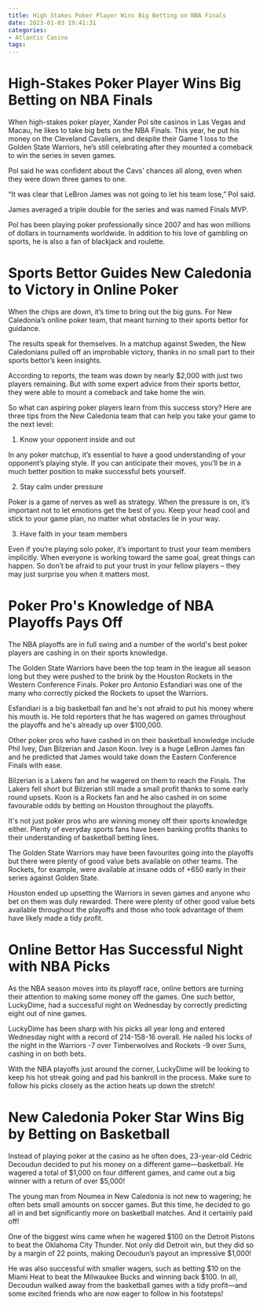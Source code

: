 ```yaml
---
title: High Stakes Poker Player Wins Big Betting on NBA Finals
date: 2023-01-03 19:41:31
categories:
- Atlantis Casino
tags:
---
```



#  High-Stakes Poker Player Wins Big Betting on NBA Finals

When high-stakes poker player, Xander Pol site casinos in Las Vegas and Macau, he likes to take big bets on the NBA Finals. This year, he put his money on the Cleveland Cavaliers, and despite their Game 1 loss to the Golden State Warriors, he’s still celebrating after they mounted a comeback to win the series in seven games.

Pol said he was confident about the Cavs’ chances all along, even when they were down three games to one.

“It was clear that LeBron James was not going to let his team lose,” Pol said.

James averaged a triple double for the series and was named Finals MVP.

Pol has been playing poker professionally since 2007 and has won millions of dollars in tournaments worldwide. In addition to his love of gambling on sports, he is also a fan of blackjack and roulette.

#  Sports Bettor Guides New Caledonia to Victory in Online Poker

When the chips are down, it’s time to bring out the big guns. For New Caledonia’s online poker team, that meant turning to their sports bettor for guidance.

The results speak for themselves. In a matchup against Sweden, the New Caledonians pulled off an improbable victory, thanks in no small part to their sports bettor’s keen insights.

According to reports, the team was down by nearly $2,000 with just two players remaining. But with some expert advice from their sports bettor, they were able to mount a comeback and take home the win.

So what can aspiring poker players learn from this success story? Here are three tips from the New Caledonia team that can help you take your game to the next level:

1. Know your opponent inside and out

In any poker matchup, it’s essential to have a good understanding of your opponent’s playing style. If you can anticipate their moves, you’ll be in a much better position to make successful bets yourself.

2. Stay calm under pressure

Poker is a game of nerves as well as strategy. When the pressure is on, it’s important not to let emotions get the best of you. Keep your head cool and stick to your game plan, no matter what obstacles lie in your way.

3. Have faith in your team members

Even if you’re playing solo poker, it’s important to trust your team members implicitly. When everyone is working toward the same goal, great things can happen. So don’t be afraid to put your trust in your fellow players – they may just surprise you when it matters most.

#  Poker Pro's Knowledge of NBA Playoffs Pays Off

The NBA playoffs are in full swing and a number of the world's best poker players are cashing in on their sports knowledge.

The Golden State Warriors have been the top team in the league all season long but they were pushed to the brink by the Houston Rockets in the Western Conference Finals. Poker pro Antonio Esfandiari was one of the many who correctly picked the Rockets to upset the Warriors.

Esfandiari is a big basketball fan and he's not afraid to put his money where his mouth is. He told reporters that he has wagered on games throughout the playoffs and he's already up over $100,000.

Other poker pros who have cashed in on their basketball knowledge include Phil Ivey, Dan Bilzerian and Jason Koon. Ivey is a huge LeBron James fan and he predicted that James would take down the Eastern Conference Finals with ease.

Bilzerian is a Lakers fan and he wagered on them to reach the Finals. The Lakers fell short but Bilzerian still made a small profit thanks to some early round upsets. Koon is a Rockets fan and he also cashed in on some favourable odds by betting on Houston throughout the playoffs.

It's not just poker pros who are winning money off their sports knowledge either. Plenty of everyday sports fans have been banking profits thanks to their understanding of basketball betting lines.

The Golden State Warriors may have been favourites going into the playoffs but there were plenty of good value bets available on other teams. The Rockets, for example, were available at insane odds of +650 early in their series against Golden State.

Houston ended up upsetting the Warriors in seven games and anyone who bet on them was duly rewarded. There were plenty of other good value bets available throughout the playoffs and those who took advantage of them have likely made a tidy profit.

#  Online Bettor Has Successful Night with NBA Picks 

As the NBA season moves into its playoff race, online bettors are turning their attention to making some money off the games.  One such bettor, LuckyDime, had a successful night on Wednesday by correctly predicting eight out of nine games. 

LuckyDime has been sharp with his picks all year long and entered Wednesday night with a record of 214-158-16 overall. He nailed his locks of the night in the Warriors -7 over Timberwolves and Rockets -9 over Suns, cashing in on both bets. 

With the NBA playoffs just around the corner, LuckyDime will be looking to keep his hot streak going and pad his bankroll in the process. Make sure to follow his picks closely as the action heats up down the stretch!

#  New Caledonia Poker Star Wins Big by Betting on Basketball

Instead of playing poker at the casino as he often does, 23-year-old Cédric Decoudun decided to put his money on a different game—basketball. He wagered a total of $1,000 on four different games, and came out a big winner with a return of over $5,000!

The young man from Noumea in New Caledonia is not new to wagering; he often bets small amounts on soccer games. But this time, he decided to go all in and bet significantly more on basketball matches. And it certainly paid off!

One of the biggest wins came when he wagered $100 on the Detroit Pistons to beat the Oklahoma City Thunder. Not only did Detroit win, but they did so by a margin of 22 points, making Decoudun’s payout an impressive $1,000!

He was also successful with smaller wagers, such as betting $10 on the Miami Heat to beat the Milwaukee Bucks and winning back $100. In all, Decoudun walked away from the basketball games with a tidy profit—and some excited friends who are now eager to follow in his footsteps!